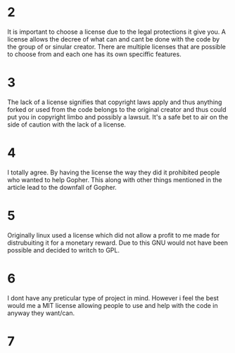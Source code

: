 
# 2
It is important to choose a license due to the legal protections it give you. A license allows the decree of what can 
and cant be done with the code by the group of or sinular creator. There are multiple licenses that are possible to choose
from and each one has its own speciffic features. 

# 3
The lack of a license signifies that copyright laws apply and thus anything forked or used from the code belongs to the 
original creator and thus could put you in copyright limbo and possibly a lawsuit. It's a safe bet to air on the side 
of caution with the lack of a license. 

# 4 
I totally agree. By having the license the way they did it prohibited people who wanted to help Gopher. This along with other 
things mentioned in the article lead to the downfall of Gopher. 

# 5 
Originally linux used a license which did not allow a profit to me made for distrubuiting it for a monetary reward. Due 
to this GNU would not have been possible and decided to writch to GPL. 

# 6 
I dont have any preticular type of project in mind. However i feel the best would me a MIT license allowing people to use
and help with the code in anyway they want/can.

# 7
